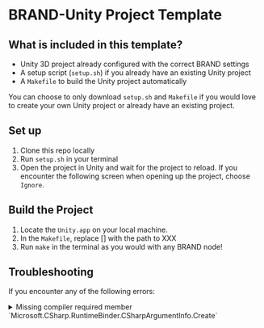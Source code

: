 # BRAND-Unity Project Template
## What is included in this template?
- Unity 3D project already configured with the correct BRAND settings
- A setup script (`setup.sh`) if you already have an existing Unity project
- A `Makefile` to build the Unity project automatically

You can choose to only download `setup.sh` and `Makefile` if you would love to create your own Unity project or already have an existing project.

## Set up
1. Clone this repo locally
2. Run `setup.sh` in your terminal
3. Open the project in Unity and wait for the project to reload. If you encounter the following screen when opening up the project, choose `Ignore`.

## Build the Project
1. Locate the `Unity.app` on your local machine.
2. In the `Makefile`, replace [] with the path to XXX
3. Run `make` in the terminal as you would with any BRAND node!

## Troubleshooting
If you encounter any of the following errors:
<details>
<summary>Missing compiler required member `Microsoft.CSharp.RuntimeBinder.CSharpArgumentInfo.Create`</summary>

Go to `File` > `Build Settings` > `Player Settings` > `Other Settings` > Change `API Compatibility Level` to either .NET 4x or .NET Framework
</details>


